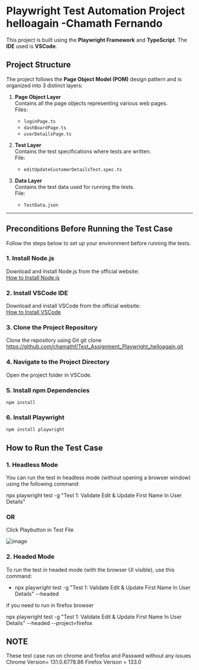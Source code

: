 # Playwright Test Automation Project helloagain -Chamath Fernando

This project is built using the **Playwright Framework** and **TypeScript**. The **IDE** used is **VSCode**.

## Project Structure

The project follows the **Page Object Model (POM)** design pattern and is organized into 3 distinct layers:

1. **Page Object Layer**  
   Contains all the page objects representing various web pages.  
   Files:  
   - `loginPage.ts`
   - `dashBoardPage.ts`
   - `userDetailsPage.ts`

2. **Test Layer**  
   Contains the test specifications where tests are written.  
   File:  
   - `editUpdateCustomerDetailsTest.spec.ts`

3. **Data Layer**  
   Contains the test data used for running the tests.  
   File:  
   - `TestData.json`

---

## Preconditions Before Running the Test Case

Follow the steps below to set up your environment before running the tests.

### 1. Install **Node.js**
   Download and install Node.js from the official website:  
   [How to Install Node.js](https://nodejs.org/en/learn/getting-started/how-to-install-nodejs)

### 2. Install **VSCode IDE**
   Download and install VSCode from the official website:  
   [How to Install VSCode](https://code.visualstudio.com/docs/setup/windows)

### 3. Clone the Project Repository
   Clone the repository using Git
   git clone https://github.com/chamathf/Test_Assignment_Playwright_helloagain.git

### 4. Navigate to the Project Directory
   Open the project folder in VSCode.

### 5. Install npm Dependencies
    npm install
    
### 6. Install Playwright
    npm install playwright

##  How to Run the Test Case

### 1. Headless Mode
   You can run the test in headless mode (without opening a browser window) using the following command:
   
   npx playwright test -g "Test 1: Validate Edit & Update First Name In User Details"

   ### OR

   Click Playbutton in Test File 

   ![image](https://github.com/user-attachments/assets/7b988166-de73-41f5-a0e4-02112f6ca815)

### 2. Headed Mode
   To run the test in headed mode (with the browser UI visible), use this command:
 
   - npx playwright test -g "Test 1: Validate Edit & Update First Name In User Details" --headed

   if you need to run in firefox browser

   npx playwright test -g "Test 1: Validate Edit & Update First Name In User Details" --headed --project=firefox


## NOTE
   These test case run on chrome and firefox and Passwed without any issues
   Chrome Version=  131.0.6778.86
   Firefox Verison = 133.0
   
